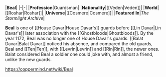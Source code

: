 |**Beal**|
|-|-|
|**Profession**|Guardsman|
|**Nationality**|[[Veden\|Veden]]|
|**World**|[[Roshar\|Roshar]]|
|**Universe**|[[Cosmere\|Cosmere]]|
|**Featured In**|*The Stormlight Archive*|

**Beal** is one of [[House Davar\|House Davar's]] guards before [[Lin Davar\|Lin Davar's]] later association with the [[Ghostbloods\|Ghostbloods]].
By the year 1172, Beal was no longer one of House Davar's guards. [[Balat Davar\|Balat Davar]] noticed his absence, and compared the old guards, Beal and [[Ten\|Ten]], with [[Levrin\|Levrin]] and [[Rin\|Rin]], the newer ones. Balat considered Beal a soldier one could joke with, and almost a friend, unlike the new guards.



https://coppermind.net/wiki/Beal
